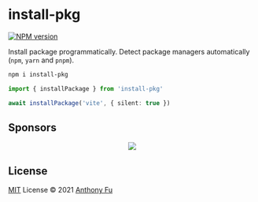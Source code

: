 # install-pkg

[![NPM version](https://img.shields.io/npm/v/install-pkg?color=a1b858&label=)](https://www.npmjs.com/package/install-pkg)

Install package programmatically. Detect package managers automatically (`npm`, `yarn` and `pnpm`).

```bash
npm i install-pkg
```

```ts
import { installPackage } from 'install-pkg'

await installPackage('vite', { silent: true })
```

## Sponsors

<p align="center">
  <a href="https://cdn.jsdelivr.net/gh/antfu/static/sponsors.svg">
    <img src='https://cdn.jsdelivr.net/gh/antfu/static/sponsors.svg'/>
  </a>
</p>

## License

[MIT](./LICENSE) License © 2021 [Anthony Fu](https://github.com/antfu)
